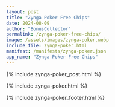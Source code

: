 ```yaml
---
layout: post
title: "Zynga Poker Free Chips"
date: 2024-08-09
author: "BonusCollector"
permalink: /zynga-poker-free-chips/
image: /assets/images/zynga-poker.webp
include_file: zynga-poker.html
manifest: /manifests/zynga-poker.json
app_name: "Zynga Poker Free Chips"
---
```


{% include zynga-poker_post.html %}

{% include zynga-poker.html %}

{% include zynga-poker_footer.html %}